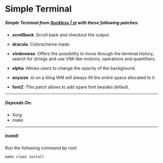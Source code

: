 # Simple Terminal

##### Simple Terminal from [Suckless | st](http://st.suckless.org/) with these following patches:
* **scrollback** :Scroll back and checkout the output. <br/>
* **dracula**    :Colorscheme made<br/>

* **vimbrowse**  :Offers the possibility to move through the terminal history, search for strings and use VIM-like motions, operations and quantifiers.<br/>

* **alpha**      :Allows users to change the opacity of the background.<br/>

* **anysize**    :st on a tiling WM will always fill the entire space allocated to it.<br/>

* **font2**      :This patch allows to add spare font besides default.

******

##### Depends On:
* Xorg
* make

******

##### Install:
Run the following command by root:

`make clean install`
